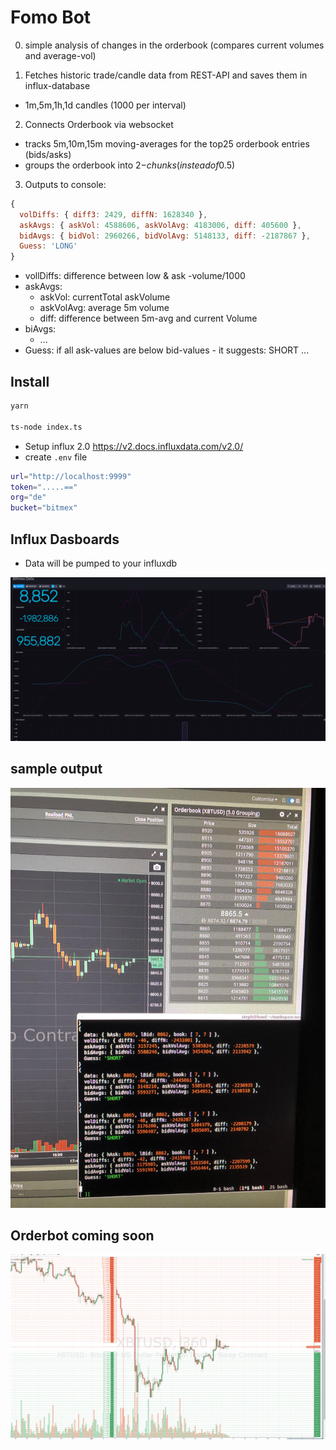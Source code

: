 # Fomo Bot

0. simple analysis of changes in the orderbook (compares current volumes and average-vol)

1. Fetches historic trade/candle data from REST-API and saves them in influx-database

- 1m,5m,1h,1d candles (1000 per interval)

2. Connects Orderbook via websocket

- tracks 5m,10m,15m moving-averages for the top25 orderbook entries (bids/asks)
- groups the orderbook into 2$-chunks (instead of 0.5$)

3. Outputs to console:

```js
{
  volDiffs: { diff3: 2429, diffN: 1628340 },
  askAvgs: { askVol: 4588606, askVolAvg: 4183006, diff: 405600 },
  bidAvgs: { bidVol: 2960266, bidVolAvg: 5148133, diff: -2187867 },
  Guess: 'LONG'
}
```

- vollDiffs: difference between low & ask -volume/1000
- askAvgs:
  - askVol: currentTotal askVolume
  - askVolAvg: average 5m volume
  - diff: difference between 5m-avg and current Volume
- biAvgs:
  - ...
- Guess: if all ask-values are below bid-values - it suggests: SHORT ...

## Install

```bash
yarn

ts-node index.ts

```

- Setup influx 2.0 https://v2.docs.influxdata.com/v2.0/
- create `.env` file

```bash
url="http://localhost:9999"
token=".....=="
org="de"
bucket="bitmex"
```

## Influx Dasboards

- Data will be pumped to your influxdb

![img](/docs/bitmex.png)

## sample output 

![img](/docs/bmex_bot.jpg)



## Orderbot coming soon

![img](/docs/bmex_orders.png)



